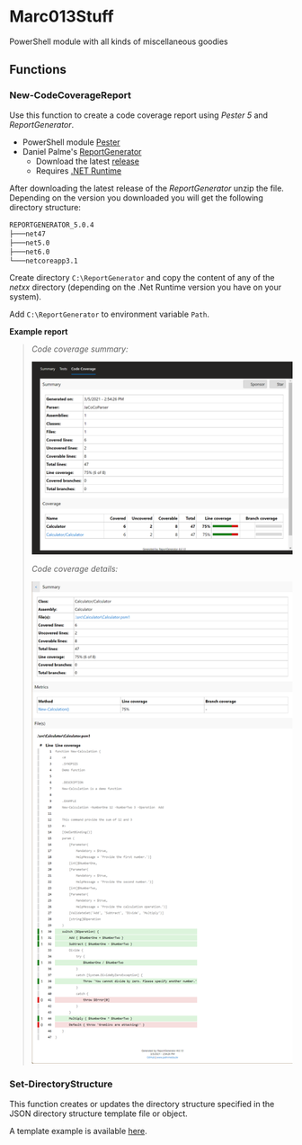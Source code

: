 # Marc013Stuff

PowerShell module with all kinds of miscellaneous goodies

## Functions

### **New-CodeCoverageReport**

  Use this function to create a code coverage report using _Pester 5_ and _ReportGenerator_.

- PowerShell module [Pester][2]
- Daniel Palme's [ReportGenerator][3]
    - Download the latest [release][4]
    - Requires [.NET Runtime][5]

After downloading the latest release of the _ReportGenerator_ unzip the file. Depending on the version you downloaded you will get the following directory structure:

```text
REPORTGENERATOR_5.0.4
├───net47
├───net5.0
├───net6.0
└───netcoreapp3.1
```

Create directory `C:\ReportGenerator` and copy the content of any of the _netxx_ directory (depending on the .Net Runtime version you have on your system).

Add `C:\ReportGenerator` to environment variable `Path`.

**Example report**

> _Code coverage summary:_
> 
> ![Screenshot showing coverage summary.](media/codeCoverageSummary.png)
> 
> _Code coverage details:_
> 
> ![Screenshot showing coverage details.](media/codeCoverageDetails.png)

### **Set-DirectoryStructure**

  This function creates or updates the directory structure specified in the JSON directory structure template file or object.

  A template example is available [here][1].

[1]: https://github.com/Marc013/Marc013Stuff/blob/main/Example/ExampleDirectoryStructure.json
[2]: https://www.powershellgallery.com/packages/Pester
[3]: https://danielpalme.github.io/ReportGenerator/
[4]: https://github.com/danielpalme/ReportGenerator/releases
[5]: https://dotnet.microsoft.com/en-us/download/dotnet